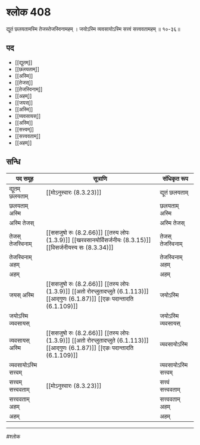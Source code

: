 # श्लोक 408

द्यूतं छलयतामस्मि तेजस्तेजस्विनामहम् ।
जयोऽस्मि व्यवसायोऽस्मि सत्त्वं सत्त्ववतामहम् ॥ १०-३६॥


## पद 

- [[द्यूतम्]]
- [[छलयताम्]]
- [[अस्मि]]
- [[तेजस्]]
- [[तेजस्विनाम्]]
- [[अहम्]]
- [[जयस्]]
- [[अस्मि]]
- [[व्यवसायस्]]
- [[अस्मि]]
- [[सत्त्वम्]]
- [[सत्त्ववताम्]]
- [[अहम्]]

## सन्धि

| पद समूह | सूत्राणि | संधिकृत रूप |
| ----- | ----- | ----- |
| द्यूतम् छलयताम् |  [[मोऽनुस्वारः (8.3.23)]] | द्यूतं छलयताम् |
| छलयताम् अस्मि |  | छलयताम् अस्मि |
| अस्मि तेजस् |  | अस्मि तेजस् |
| तेजस् तेजस्विनाम् |  [[ससजुषो रुः (8.2.66)]] [[तस्य लोपः (1.3.9)]] [[खरवसानयोर्विसर्जनीयः (8.3.15)]] [[विसर्जनीयस्य सः (8.3.34)]] | तेजस् तेजस्विनाम् |
| तेजस्विनाम् अहम् |  | तेजस्विनाम् अहम् |
| अहम् |  | अहम् |
| जयस् अस्मि |  [[ससजुषो रुः (8.2.66)]] [[तस्य लोपः (1.3.9)]] [[अतो रोरप्लुतादप्लुते (6.1.113)]] [[आद्गुणः (6.1.87)]] [[एङः पदान्तादति (6.1.109)]] | जयोऽस्मि |
| जयोऽस्मि व्यवसायस् |  | जयोऽस्मि व्यवसायस् |
| व्यवसायस् अस्मि |  [[ससजुषो रुः (8.2.66)]] [[तस्य लोपः (1.3.9)]] [[अतो रोरप्लुतादप्लुते (6.1.113)]] [[आद्गुणः (6.1.87)]] [[एङः पदान्तादति (6.1.109)]] | व्यवसायोऽस्मि |
| व्यवसायोऽस्मि सत्त्वम् |  | व्यवसायोऽस्मि सत्त्वम् |
| सत्त्वम् सत्त्ववताम् |  [[मोऽनुस्वारः (8.3.23)]] | सत्त्वं सत्त्ववताम् |
| सत्त्ववताम् अहम् |  | सत्त्ववताम् अहम् |
| अहम् |  | अहम् |


---

#श्लोक